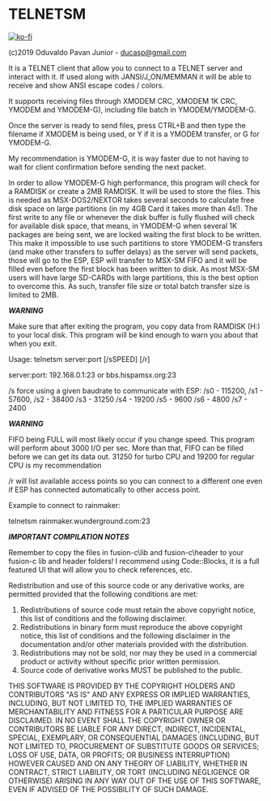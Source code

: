 # TELNETSM

[![ko-fi](https://ko-fi.com/img/githubbutton_sm.svg)](https://ko-fi.com/R6R2BRGX6)

(c)2019 Oduvaldo Pavan Junior - ducasp@gmail.com

It is a TELNET client that allow you to connect to a TELNET server and interact
with it. If used along with JANSI/J_ON/MEMMAN it will be able to receive and 
show ANSI escape codes / colors.

It supports receiving files through XMODEM CRC, XMODEM 1K CRC, YMODEM and
YMODEM-G), including file batch in YMODEM/YMODEM-G.

Once the server is ready to send files, press CTRL+B and then type the filename
if XMODEM is being used, or Y if it is a YMODEM transfer, or G for YMODEM-G.

My recommendation is YMODEM-G, it is way faster due to not having to wait for
client confirmation before sending the next packet.

In order to allow YMODEM-G high performance, this program will check for a 
RAMDISK or create a 2MB RAMDISK. It will be used to store the files. This is 
needed as MSX-DOS2/NEXTOR takes several seconds to calculate free disk space
on large partitions (in my 4GB Card it takes more than 4s!). The first write
to any file or whenever the disk buffer is fully flushed will check for 
available disk space, that means, in YMODEM-G when several 1K packages are
being sent, we are locked waiting the first block to be written. This make it
impossible to use such partitions to store YMODEM-G transfers (and make other
transfers to suffer delays) as the server will send packets, those will go to
the ESP, ESP will transfer to MSX-SM FIFO and it will be filled even before
the first block has been written to disk. As most MSX-SM users will have large
SD-CARDs with large partitions, this is the best option to overcome this. As
such, transfer file size or total batch transfer size is limited to 2MB.

***WARNING***

Make sure that after exiting the program, you copy data from RAMDISK (H:) to
your local disk. This program will be kind enough to warn you about that when
you exit.

Usage: 
telnetsm server:port [/sSPEED] [/r]

server:port: 192.168.0.1:23 or bbs.hispamsx.org:23

/s force using a given baudrate to communicate with ESP:
/s0 - 115200, /s1 - 57600, /s2 - 38400 /s3 - 31250 /s4 - 19200
/s5 - 9600 /s6 - 4800 /s7 - 2400

***WARNING***

FIFO being FULL will most likely occur if you change speed. This program will
perform about 3000 I/O per sec. More than that, FIFO can be filled before we
can get its data out. 31250 for turbo CPU and 19200 for regular CPU is my
recommendation

/r will list available access points so you can connect to a different one even
if ESP has connected automatically to other access point.

Example to connect to rainmaker:

telnetsm rainmaker.wunderground.com:23

***IMPORTANT COMPILATION NOTES***

Remember to copy the files in fusion-c\lib and fusion-c\header to your fusion-c lib and header folders!
I recommend using Code::Blocks, it is a full featured UI that will allow you to check references, etc.

Redistribution and use of this source code or any derivative works, are
permitted provided that the following conditions are met:

1. Redistributions of source code must retain the above copyright notice,
   this list of conditions and the following disclaimer.
2. Redistributions in binary form must reproduce the above copyright
   notice, this list of conditions and the following disclaimer in the
   documentation and/or other materials provided with the distribution.
3. Redistributions may not be sold, nor may they be used in a commercial
   product or activity without specific prior written permission.
4. Source code of derivative works MUST be published to the public.

THIS SOFTWARE IS PROVIDED BY THE COPYRIGHT HOLDERS AND CONTRIBUTORS
"AS IS" AND ANY EXPRESS OR IMPLIED WARRANTIES, INCLUDING, BUT NOT LIMITED
TO, THE IMPLIED WARRANTIES OF MERCHANTABILITY AND FITNESS FOR A PARTICULAR
PURPOSE ARE DISCLAIMED. IN NO EVENT SHALL THE COPYRIGHT OWNER OR
CONTRIBUTORS BE LIABLE FOR ANY DIRECT, INDIRECT, INCIDENTAL, SPECIAL,
EXEMPLARY, OR CONSEQUENTIAL DAMAGES (INCLUDING, BUT NOT LIMITED TO,
PROCUREMENT OF SUBSTITUTE GOODS OR SERVICES; LOSS OF USE, DATA, OR PROFITS;
OR BUSINESS INTERRUPTION) HOWEVER CAUSED AND ON ANY THEORY OF LIABILITY,
WHETHER IN CONTRACT, STRICT LIABILITY, OR TORT (INCLUDING NEGLIGENCE OR
OTHERWISE) ARISING IN ANY WAY OUT OF THE USE OF THIS SOFTWARE, EVEN IF
ADVISED OF THE POSSIBILITY OF SUCH DAMAGE.
